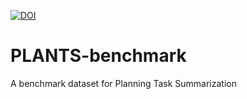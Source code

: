 [![DOI](https://zenodo.org/badge/DOI/10.5281/zenodo.11473815.svg)](https://doi.org/10.5281/zenodo.11473815)

# PLANTS-benchmark
A benchmark dataset for Planning Task Summarization
